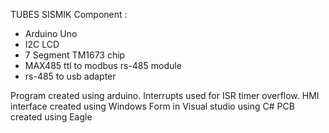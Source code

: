 TUBES SISMIK
Component : 
- Arduino Uno 
- I2C LCD
- 7 Segment TM1673 chip
- MAX485 ttl to modbus rs-485 module
- rs-485 to usb adapter

Program created using arduino. Interrupts used for ISR timer overflow. 
HMI interface created using Windows Form in Visual studio using C# 
PCB created using Eagle 